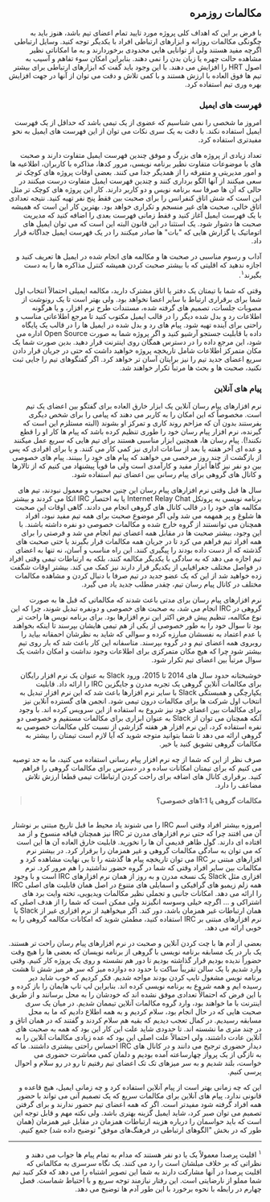 <div dir="rtl">

## مکالمات روزمره 

با فرض بر این که اهداف کلی پروژه مورد تایید تمام اعضای تیم باشد، هنوز باید به چگونگی مکالمات روزانه و ابزارهای ارتباطی افراد با یکدیگر توجه کنید. وسایل ارتباطی اگرچه مفید هستند ولی از توانایی هایی محدودی برخوردارند و به ما امکاناتی نظیر مشاهده حالت چهره یا زبان بدن را نمی دهند. بنابراین امکان سوء تفاهم و آسیب به اصول HRT را افزایش می دهند. با این وجود باید گفت که ابزارهای ارتباطی برای بیشتر تیم ها فوق العاده با ارزش هستند و با کمی تلاش و دقت می توان از آنها در جهت افزایش بهره وری تیم استفاده کرد. 

### فهرست های ایمیل

امروز ما شخصی را نمی شناسیم که عضوی از یک تیمی باشد که حداقل از یک فهرست ایمیل استفاده نکند. با دقت به یک سری نکات می توان از این فهرست های ایمیل به نحو مفیدتری استفاده کرد. 

تعداد زیادی از پروژه های بزرگ و موفق چندین فهرست ایمیل متفاوت دارند و صحبت های با موضوعات متفاوت نظیر برنامه نویسی، مرور کدها، مذاکره با کاربران، اطلاعیه ها و امور مدیریتی و متفرقه را از همدیگر جدا می کنند. بعضی اوقات پروژه های کوچک تر سعی میکنند از آنها الگو برداری کنند و چندین فهرست ایمیل متفاوت درست میکنند در حالی که آن ها صرفا سه برنامه نویس و دو کاربر دارند. کار این پروژه های کوچک تر مثل این است که شش اتاق کنفرانس را برای صحبت بین فقط پنج نفر تهیه کنید. نتیجه تعدادی اتاق خالی، صحبت های غیر منسجم و تکراری خواهد بود. بهترین کار این است که همیشه با یک فهرست ایمیل آغاز کنید و فقط زمانی فهرست بعدی را اضافه کنید که مدیریت صحبت ها دشوار شود. یک استثنا در این قانون البته این است که می توان ایمیل های اتوماتیک یا گزارش هایی که "بات" ها صادر میکنند را در یک فهرست ایمیل جداگانه قرار داد. 

آداب و رسوم مناسبی در صحبت ها و مکالمه های انجام شده در ایمیل ها تعریف کنید و اجازه ندهید که اقلیتی که با بیشتر صحبت کردن همیشه کنترل مذاکره ها را به دست بگیرند<sup>۱</sup>. 

وقتی که شما با تیمتان یک دفتر یا اتاق مشترک دارید، مکالمه ایمیلی احتمالاً انتخاب اول شما برای برقراری ارتباط با سایر اعضا نخواهد بود. ولی بهتر است تا یک رونوشت از مصوبات جلسات، تصمیم های گرفته شده، مستندات طرح نرم افزار، و یا هرگونه اطلاعات رد و بدل شده دیگر را در قالب ایمیل مکتوب کنید تا مرجع اطلاعاتی مناسب و راحتی برای آینده تهیه شود. پیام های رد و بدل شده در ایمیل ها را در قالب یک پایگاه داده با قابلیت جستجو آرشیو کنید و اگر پروژه شما به صورت Open Source اداره می شود، این مرجع داده را در دسترس همگان روی اینترنت قرار دهید. بدین صورت شما یک مکان متمرکز اطلاعات شامل تاریخچه پروژه خواهید داشت که حتی در جریان قرار دادن سریع اعضای جدید تیم را نیز برایتان آسان تر خواهد کرد. اگر گفتگوهای تیم را جایی ثبت نکنید، صحبت ها و بحث ها مرتباً تکرار خواهند شد. 

### پیام های آنلاین

نرم افزارهای پیام رسان آنلاین یک ابزار خارق العاده برای گفتگو بین اعضای یک تیم است. مخصوصاً که این امکان را به کاربر می دهند که پیامی را برای شخص دیگری بفرستند بدون آن که مزاحم روند کاری و تمرکز او بشوند (البته مستلزم این است که گیرنده، نرم افزار پیام رسان خود را طوری تنظیم کرده باشد که پیام ها کار او را قطع نکنند!). پیام رسان ها، همچنین ابزار مناسبی هستند برای تیم هایی که سریع عمل میکنند و عده ای آخر هفته یا بعد از ساعات اداری نیز کمی کار می کنند. و یا برای افرادی که پس از بازگشت از چند روز مرخصی می خواهند که پیام های خود را ببینند. پیام های خصوصی بین دو نفر نیز گاهاً ابزار مفید و کارآمدی است ولی ما قویاً پیشنهاد می کنیم که از تالارها و کانال های گروهی برای پیام رسانی بین اعضای تیم استفاده شود. 

سال ها قبل وقتی نرم افزارهای پیام رسان این چنین محبوب و معمول نبودند، تیم های برنامه نویسی به پروتکل Internet Relay Chat  یا به اختصار IRC اتکا می کردند و بیشتر مکالمه های خود را در قالب کانال های گروهی انجام می دادند. گاهی اوقات این صحبت ها شلوغ و پر همهمه می شد ولی اگر موضوع صحبت برای همه تیم مفید نبود، افراد همچنان می توانستند از گروه خارج شده و مکالمات خصوصی دو نفره داشته باشند. با این وجود، بیشتر صحبت ها در مقابل همه اعضای تیم انجام می شد و فرصتی را برای همه افراد تیم فراهم می کرد تا در جریان همه مکالمات قرار بگیرند یا حتی صحبت های گذشته که از دست داده بودند را پیگیری کنند. این راه مناسب و آسان، نه تنها به اعضای تیم اجازه می دهد که به سادگی با یکدیگر مکالمه کنند، بلکه به ارتباطات تیمی وقتی افراد در فواصل مختلف جغرافیایی از یکدیگر قرار دارند نیز کمک می کند. بیشتر اوقات شگفت زده خواهید شد از این که یک عضو جدید در تیم صرفا با دنبال کردن و مشاهده مکالمات مختلف در کانال پیام رسان تیم، چقدر مطلب جدید یاد می گیرد. 

نرم افزارهای پیام رسان برای مدتی باعث شدند که مکالماتی که قبل ها به صورت گروهی در IRC انجام می شد، به صحبت های خصوصی و دونفره تبدیل شوند، چرا که این نوع مکالمه، تنظیم پیش فرض اکثر این نرم افزارها بود. برای برنامه نویس ها راحت تر بود تا سوال خود را به طور خصوصی از یکی از هم تیمی هایشان بپرسند تا اینکه بخواهند با عدم اعتماد به نفسشان مبارزه کرده و سوالی که شاید به نظرشان احمقانه بیاید را روبروی همه اعضای تیم و در گروه بپرسند. متاسفانه این کار باعث شد که بار روی تیم بیشتر شود چرا که هیچ مکان متمرکزی برای اطلاعات وجود نداشت و امکان داشت یک سوال مرتباً بین اعضای تیم تکرار شود. 

خوشبختانه حدود سال های 2014 تا 2015، ورود Slack به عنوان یک نرم افزار رایگان برای مکالمات آنلاین گروهی یک تجربه مدرن و جایگزین IRC را ارائه داد. قابلیت یکپارچگی و همبستگی Slack با سایر نرم افزارها باعث شد که این نرم افزار تبدیل به انتخاب اول شرکت ها برای مکالمات درون تیمی شود. انجمن های گسترده آنلاین نیز برای مکالمات بین اعضای خود نیز شروع به استفاده از این سرویس کرده اند. با وجود آنکه همچنان می توان از Slack به عنوان ابزاری برای مکالمات مستقیم و خصوصی دو نفره استفاده کرد، این نرم افزار هر هفته گزارشی از نسبت کلی مکالمات خصوصی به گروهی ارائه می دهد تا شما بتوانید متوجه شوید که آیا لازم است تیمتان را بیشتر به مکالمات گروهی تشویق کنید یا خیر. 

صرف نظر از این که شما از چه نرم افزار پیام رسانی استفاده می کنید، ما به جد توصیه می کنیم که برای تیمتان امکانات ساده و در دسترس برای مکالمات گروهی را فراهم کنید. برقراری کانال های اضافه برای راحت کردن ارتباطات تیمی قطعا ارزش تلاش مضاعف را دارد. 

> <b> مکالمات گروهی یا 1:1های خصوصی؟ </b>
<br>
امروزه بیشتر افراد وقتی اسم IRC را می شنوند یاد محیط ما قبل تاریخ مبتنی بر نوشتار آن می افتند چرا که حتی نرم افزارهای مدرن تر IRC نیز همچنان قیافه منسوخ و از مد افتاده ای دارند. گول ظاهر قدیمی آن ها را نخورید. قابلیت خارق العاده آن ها این است که می توان به سادگی مکالمات گروهی و غیر همزمان را برقرار کرد. در بیشتر نرم افزارهای مبتنی بر IRC می توان تاریخچه پیام ها گذشته را تا بی نهایت مشاهده کرد و مکالمات بین سایر افراد وقتی که شما در گروه حضور نداشتید را هم مرور کرد. نرم افزاری مثل Slack یک نسخه مدرن و به روز از همان نرم افزارهای IRC است و با وجود همه زلم زیمبو های گرافیکی و اسمایلی های متنوع در اصل همان قابلیت های اصلی IRC را ارائه می دهد. امکانات جانبی و تجملی نظیر مکالمات ویدیویی، تخته وایت برد های اشتراکی و … اگرچه خیلی وسوسه انگیزند ولی ممکن است که شما را از هدف اصلی که همان ارتباطات غیر همزمان باشد، دور کند. اگر میخواهید از نرم افزاری غیر از Slack یا نرم افزارهای مبتنی بر IRC استفاده کنید، مطمئن شوید که امکانات مکالمه گروهی را به خوبی ارائه می دهد. 

بعضی از آدم ها با چت کردن آنلاین و صحبت در نرم افزارهای پیام رسان راحت تر هستند. یک بار در یک مسابقه برنامه نویسی با گروهی از برنامه نویسان که بعضی ها را هیچ وقت حضوراً ندیده بودیم قرار گذاشته بودیم تا دور هم نشسته و روی یک پروژه کار کنیم. وقتی وارد شدیم با یک سالن تقریباً ساکت با حدود ده دوازده میز که سر هر میز شش تا هشت برنامه نویس مشغول تایپ کردن بودند مواجه شدیم. فکر کردیم که خوب شاید دیر رسیده ایم و همه شروع به برنامه نویسی کرده اند. بنابراین لپ تاپ هایمان را باز کرده و با این فرض که احتمالاً تعدادی موفق نشده اند که خودشان را به محل برسانند و از طریق اینترنت با ما خواهند بود، وارد گروه مکالمات آنلاین تیممان شدیم. در میان یک سری صحبت هایی که در حال انجام بود، سلام کردیم و به همه اطلاع دادیم که ما به محل مسابقه رسیدیم. در کمال تعجب دیدیم که بقیه هم سلام کردند و گفتند که در همان اتاق و در چند متری ما نشسته اند. تا حدودی شاید علت این کار این بود که همه به صحبت های آنلاین عادت داشتند، ولی احتمالاً علت اصلی این بود که عده زیادی مکالمات آنلاین را به دیدار حضوری ترجیح می دانند و در کانال های IRC احساس راحتی بیشتری داشتند. ما که به تازگی از یک پرواز چهارساعته آمده بودیم و دلمان کمی معاشرت حضوری می خواست، بلند شدیم و به سر میزهای تک تک اعضای تیم رفتیم تا رو در رو سلام و احوال پرسی کنیم. 

این که چه زمانی بهتر است از پیام آنلاین استفاده کرد و چه زمانی ایمیل، هیچ قاعده و قانونی ندارد. پیام های آنلاین برای مکالمات سریع که یک تصمیم آنی می تواند با حضور همه افراد گرفته شود مفیدتر است. اگر که همه اعضای تیم حضور ندارند و برای گرفتن تصمیم می توان صبر کرد، شاید ایمیل گزینه بهتری باشد. ولی نکته مهم و قابل توجه این است که باید حواسمان را درباره هزینه ارتباطات همزمان در مقابل غیر همزمان (همان طور که در بخش "الگوهای ارتباطی در فرهنگ‌های موفق" توضیح داده شد) جمع کنیم. 

----
<sup>۱</sup>
اقلیت پرصدا معمولاً یک یا دو نفر هستند که مدام به تمام پیام ها جواب می دهند و نظراتی که بر خلاف میلشان است را رد می کنند. یک نگاه سرسری به مکالماتی که اقلیت پرصدا در آنها مشارکت دارند به شما این تصویر اشتباه را می دهد که فکر کنید تیم شما مملو از نارضایتی است. این رفتار نیازمند توجه سریع و با احتیاط شماست. فصل چهارم در رابطه با نحوه برخورد با این طور آدم ها توضیح می دهد. 

</div>